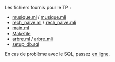 Les fichiers fournis pour le TP :

* [musique.ml](musique.ml) / [musique.mli](musique.mli)
* [rech_naive.ml](rech_naive.ml) / [rech_naive.mli](rech_naive.mli)
* [main.ml](main.ml)
* [Makefile](Makefile)
* [arbre.ml](arbre.ml) / [arbre.mli](arbre.mli)
* [setup_db.sql](setup_db.sql)


En cas de problème avec le SQL, passez [en
ligne](https://www.db-fiddle.com/f/hZEo5pgzGMJPnVt1gLwbPT/0).
